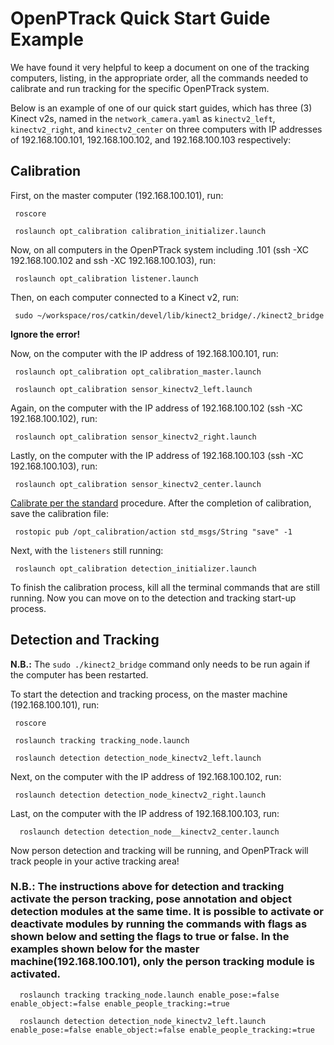 # OpenPTrack Quick Start Guide Example

We have found it very helpful to keep a document on one of the tracking computers, listing, in the appropriate order, all the commands needed to calibrate and run tracking for the specific OpenPTrack system. 

Below is an example of one of our quick start guides, which has three (3) Kinect v2s, named in the `network_camera.yaml` as `kinectv2_left`, `kinectv2_right`, and `kinectv2_center` on three computers with IP addresses of 192.168.100.101, 192.168.100.102, and 192.168.100.103 respectively:

## Calibration

First, on the master computer (192.168.100.101), run:

     roscore

     roslaunch opt_calibration calibration_initializer.launch

Now, on all computers in the OpenPTrack system including .101 (ssh -XC 192.168.100.102 and ssh -XC 192.168.100.103), run:

     roslaunch opt_calibration listener.launch

Then, on each computer connected to a Kinect v2, run:

     sudo ~/workspace/ros/catkin/devel/lib/kinect2_bridge/./kinect2_bridge

**Ignore the error!**

Now, on the computer with the IP address of 192.168.100.101, run:

     roslaunch opt_calibration opt_calibration_master.launch

     roslaunch opt_calibration sensor_kinectv2_left.launch

Again, on the computer with the IP address of  192.168.100.102 (ssh -XC 192.168.100.102), run:

     roslaunch opt_calibration sensor_kinectv2_right.launch

Lastly, on the computer with the IP address of 192.168.100.103 (ssh -XC 192.168.100.103), run:

     roslaunch opt_calibration sensor_kinectv2_center.launch


[Calibrate per the standard](https://github.com/OpenPTrack/open_ptrack_v2/wiki/Calibration-in-Practice) procedure. After the completion of calibration, save the calibration file:

     rostopic pub /opt_calibration/action std_msgs/String "save" -1

Next, with the `listeners` still running:

     roslaunch opt_calibration detection_initializer.launch 

To finish the calibration process, kill all the terminal commands that are still running. Now you can move on to the detection and tracking start-up process.

## Detection and Tracking 

**N.B.:** The `sudo ./kinect2_bridge` command only needs to be run again if the computer has been restarted.

To start the detection and tracking process, on the master machine (192.168.100.101), run:

     roscore

     roslaunch tracking tracking_node.launch

     roslaunch detection detection_node_kinectv2_left.launch

Next, on the computer with the IP address of 192.168.100.102, run:

     roslaunch detection detection_node_kinectv2_right.launch

Last, on the computer with the IP address of 192.168.100.103, run:

      roslaunch detection detection_node__kinectv2_center.launch

Now person detection and tracking will be running, and OpenPTrack will track people in your active tracking area!
### N.B.: The instructions above for detection and tracking activate the person tracking, pose annotation and object detection modules at the same time. It is possible to activate or deactivate modules by running the commands with flags as shown below and setting the flags to true or false. In the examples shown below for the master machine(192.168.100.101), only the person tracking module is activated. 

      roslaunch tracking tracking_node.launch enable_pose:=false enable_object:=false enable_people_tracking:=true

      roslaunch detection detection_node_kinectv2_left.launch enable_pose:=false enable_object:=false enable_people_tracking:=true



